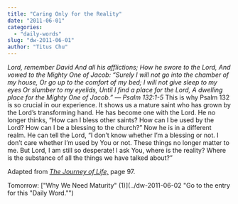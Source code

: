 ```yaml
---
title: "Caring Only for the Reality"
date: "2011-06-01"
categories: 
  - "daily-words"
slug: "dw-2011-06-01"
author: "Titus Chu"
---
```


_Lord, remember David And all his afflictions; How he swore to the Lord, And vowed to the Mighty One of Jacob: “Surely I will not go into the chamber of my house, Or go up to the comfort of my bed; I will not give sleep to my eyes Or slumber to my eyelids, Until I find a place for the Lord, A dwelling place for the Mighty One of Jacob.” — Psalm 132:1-5_ This is why Psalm 132 is so crucial in our experience. It shows us a mature saint who has grown by the Lord’s transforming hand. He has become one with the Lord. He no longer thinks, “How can I bless other saints? How can I be used by the Lord? How can I be a blessing to the church?” Now he is in a different realm. He can tell the Lord, “I don’t know whether I’m a blessing or not. I don’t care whether I’m used by You or not. These things no longer matter to me. But Lord, I am still so desperate! I ask You, where is the reality? Where is the substance of all the things we have talked about?”

Adapted from _[The Journey of Life,](/book-journey "Go to the listing for this book.")_ page 97.

Tomorrow: ["Why We Need Maturity" (1)](../dw-2011-06-02 "Go to the entry for this "Daily Word."")
